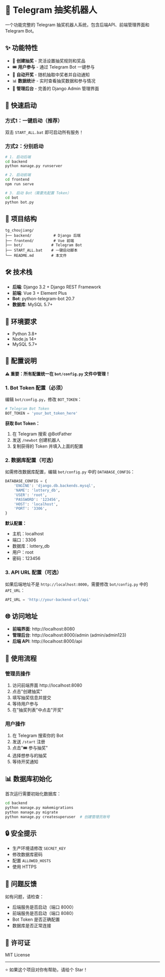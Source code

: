 # 🎉 Telegram 抽奖机器人

一个功能完整的 Telegram 抽奖机器人系统，包含后端API、前端管理界面和Telegram Bot。

## ✨ 功能特性

- 🎁 **创建抽奖** - 灵活设置抽奖规则和奖品
- 🎟️ **用户参与** - 通过 Telegram Bot 一键参与
- 🎊 **自动开奖** - 随机抽取中奖者并自动通知
- 📊 **数据统计** - 实时查看抽奖数据和参与情况
- 🔐 **管理后台** - 完善的 Django Admin 管理界面

## 🚀 快速启动

### 方式1：一键启动（推荐）

双击 `START_ALL.bat` 即可启动所有服务！

### 方式2：分别启动

```bash
# 1. 启动后端
cd backend
python manage.py runserver

# 2. 启动前端
cd frontend
npm run serve

# 3. 启动 Bot（需要先配置 Token）
cd bot
python bot.py
```

## 📁 项目结构

```
tg_choujiang/
├── backend/          # Django 后端
├── frontend/         # Vue 前端
├── bot/             # Telegram Bot
├── START_ALL.bat    # 一键启动脚本
└── README.md        # 本文件
```

## 🛠️ 技术栈

- **后端**: Django 3.2 + Django REST Framework
- **前端**: Vue 3 + Element Plus
- **Bot**: python-telegram-bot 20.7
- **数据库**: MySQL 5.7+

## 🔧 环境要求

- Python 3.8+
- Node.js 14+
- MySQL 5.7+

## 📝 配置说明

**⚠️ 重要：所有配置统一在 `bot/config.py` 文件中管理！**

### 1. Bot Token 配置（必须）

编辑 `bot/config.py`，修改 `BOT_TOKEN`：

```python
# Telegram Bot Token
BOT_TOKEN = 'your_bot_token_here'
```

**获取 Bot Token：**
1. 在 Telegram 搜索 @BotFather
2. 发送 `/newbot` 创建机器人
3. 复制获得的 Token 并填入上面的配置

### 2. 数据库配置（可选）

如需修改数据库配置，编辑 `bot/config.py` 中的 `DATABASE_CONFIG`：

```python
DATABASE_CONFIG = {
    'ENGINE': 'django.db.backends.mysql',
    'NAME': 'lottery_db',
    'USER': 'root',
    'PASSWORD': '123456',
    'HOST': 'localhost',
    'PORT': '3306',
}
```

**默认配置：**
- 主机：localhost
- 端口：3306
- 数据库：lottery_db
- 用户：root
- 密码：123456

### 3. API URL 配置（可选）

如果后端地址不是 `http://localhost:8000`，需要修改 `bot/config.py` 中的 `API_URL`：

```python
API_URL = 'http://your-backend-url/api'
```

## 🌐 访问地址

- **前端界面**: http://localhost:8080
- **管理后台**: http://localhost:8000/admin (admin/admin123)
- **后端 API**: http://localhost:8000/api

## 🎯 使用流程

### 管理员操作

1. 访问前端界面 http://localhost:8080
2. 点击"创建抽奖"
3. 填写抽奖信息并提交
4. 等待用户参与
5. 在"抽奖列表"中点击"开奖"

### 用户操作

1. 在 Telegram 搜索你的 Bot
2. 发送 `/start` 注册
3. 点击"🎟️ 参与抽奖"
4. 选择想参与的抽奖
5. 等待开奖通知

## 📊 数据库初始化

首次运行需要初始化数据库：

```bash
cd backend
python manage.py makemigrations
python manage.py migrate
python manage.py createsuperuser  # 创建管理员账号
```

## 🔒 安全提示

- 生产环境请修改 `SECRET_KEY`
- 修改数据库密码
- 配置 `ALLOWED_HOSTS`
- 使用 HTTPS

## 📮 问题反馈

如有问题，请检查：
- 后端服务是否启动（端口 8000）
- 前端服务是否启动（端口 8080）
- Bot Token 是否正确配置
- 数据库是否正常连接

## 📄 许可证

MIT License

---

⭐ 如果这个项目对你有帮助，请给个 Star！
